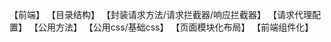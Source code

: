 【前端】
【目录结构】
【封装请求方法/请求拦截器/响应拦截器】
【请求代理配置】
【公用方法】
【公用css/基础css】
【页面模块化布局】
【前端组件化】

<!-- # vuenodefullstack

> A Vue.js project

## Build Setup

``` bash
# install dependencies
npm install

# serve with hot reload at localhost:8080
npm run dev

# build for production with minification
npm run build

# build for production and view the bundle analyzer report
npm run build --report

# run unit tests
npm run unit

# run e2e tests
npm run e2e

# run all tests
npm test
```

For a detailed explanation on how things work, check out the [guide](http://vuejs-templates.github.io/webpack/) and [docs for vue-loader](http://vuejs.github.io/vue-loader). -->

